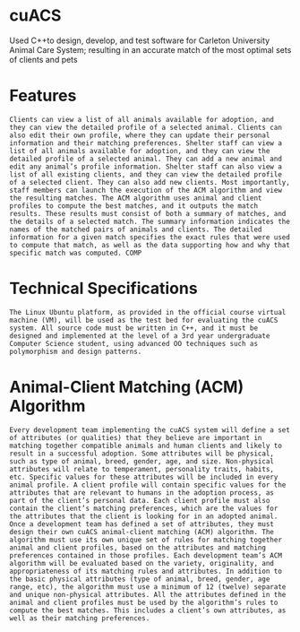 # cuACS
Used C++to design, develop, and test software for Carleton University Animal Care System; resulting in an accurate match of the most optimal sets of clients and pets

# Features

`Clients can view a list of all animals available for adoption, and they can view the detailed profile of a
selected animal. Clients can also edit their own profile, where they can update their personal information
and their matching preferences.
Shelter staff can view a list of all animals available for adoption, and they can view the detailed profile of a
selected animal. They can add a new animal and edit any animal’s profile information. Shelter staff can
also view a list of all existing clients, and they can view the detailed profile of a selected client. They can
also add new clients. Most importantly, staff members can launch the execution of the ACM algorithm and
view the resulting matches. The ACM algorithm uses animal and client profiles to compute the best
matches, and it outputs the match results. These results must consist of both a summary of matches, and
the details of a selected match. The summary information indicates the names of the matched pairs of
animals and clients. The detailed information for a given match specifies the exact rules that were used to
compute that match, as well as the data supporting how and why that specific match was computed.
COMP`

# Technical Specifications
`The Linux Ubuntu platform, as provided in the official course virtual machine (VM), will be used as the test
bed for evaluating the cuACS system. All source code must be written in C++, and it must be designed and
implemented at the level of a 3rd year undergraduate Computer Science student, using advanced OO
techniques such as polymorphism and design patterns.`

# Animal-Client Matching (ACM) Algorithm
`Every development team implementing the cuACS system will define a set of attributes (or qualities) that
they believe are important in matching together compatible animals and human clients and likely to result
in a successful adoption. Some attributes will be physical, such as type of animal, breed, gender, age, and
size. Non-physical attributes will relate to temperament, personality traits, habits, etc. Specific values for
these attributes will be included in every animal profile. A client profile will contain specific values for the
attributes that are relevant to humans in the adoption process, as part of the client’s personal data. Each
client profile must also contain the client’s matching preferences, which are the values for the attributes
that the client is looking for in an adopted animal.
Once a development team has defined a set of attributes, they must design their own cuACS animal-client
matching (ACM) algorithm. The algorithm must use its own unique set of rules for matching together animal
and client profiles, based on the attributes and matching preferences contained in those profiles. Each
development team’s ACM algorithm will be evaluated based on the variety, originality, and appropriateness
of its matching rules and attributes.
In addition to the basic physical attributes (type of animal, breed, gender, age range, etc), the algorithm
must use a minimum of 12 (twelve) separate and unique non-physical attributes. All the attributes defined
in the animal and client profiles must be used by the algorithm’s rules to compute the best matches. This
includes a client’s own attributes, as well as their matching preferences.`
